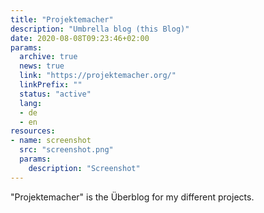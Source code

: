```yaml
---
title: "Projektemacher"
description: "Umbrella blog (this Blog)"
date: 2020-08-08T09:23:46+02:00
params:
  archive: true
  news: true
  link: "https://projektemacher.org/"
  linkPrefix: ""
  status: "active"
  lang:
  - de
  - en
resources:
- name: screenshot
  src: "screenshot.png"
  params:
    description: "Screenshot"
---
```

"Projektemacher" is the Überblog for my different projects.
